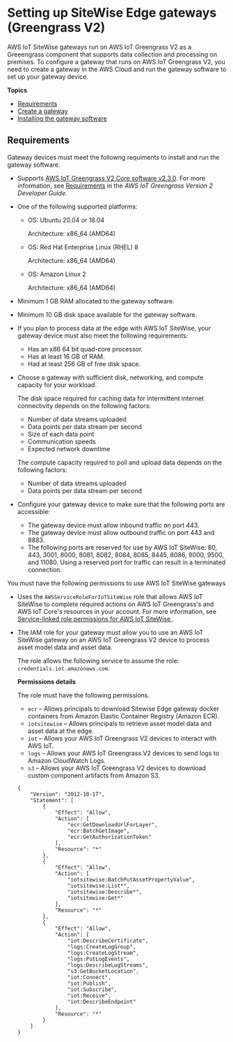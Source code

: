 # Setting up SiteWise Edge gateways \(Greengrass V2\)<a name="configure-gateway-ggv2"></a>

AWS IoT SiteWise gateways run on AWS IoT Greengrass V2 as a Greeengrass component that supports data collection and processing on premises\. To configure a gateway that runs on AWS IoT Greengrass V2, you need to create a gateway in the AWS Cloud and run the gateway software to set up your gateway device\.

**Topics**
+ [Requirements](#gateway-requirements)
+ [Create a gateway](create-gateway-ggv2.md)
+ [Installing the gateway software](install-gateway-software.md)

## Requirements<a name="gateway-requirements"></a>

Gateway devices must meet the followng requiments to install and run the gateway software\.
+ Supports [AWS IoT Greengrass V2 Core software v2\.3\.0](https://docs.aws.amazon.com/greengrass/v2/developerguide/greengrass-release-2021-06-29.html)\. For more information, see [Requirements](https://docs.aws.amazon.com/greengrass/v2/developerguide/setting-up.html#greengrass-v2-requirements) in the *AWS IoT Greengrass Version 2 Developer Guide*\.
+ One of the following supported platforms:
  + OS: Ubuntu 20\.04 or 18\.04

    Architecture: x86\_64 \(AMD64\)
  + OS: Red Hat Enterprise Linux \(RHEL\) 8

    Architecture: x86\_64 \(AMD64\)
  + OS: Amazon Linux 2

    Architecture: x86\_64 \(AMD64\)
+ Minimum 1 GB RAM allocated to the gateway software\.
+ Minimum 10 GB disk space available for the gateway software\.
+ If you plan to process data at the edge with AWS IoT SiteWise, your gateway device must also meet the following requirements:
  + Has an x86 64 bit quad\-core processor\.
  + Has at least 16 GB of RAM\.
  + Had at least 256 GB of free disk space\.
+ Choose a gateway with sufficient disk, networking, and compute capacity for your workload\.

  The disk space required for caching data for intermittent internet connectivity depends on the following factors:
  + Number of data streams uploaded
  + Data points per data stream per second
  + Size of each data point
  + Communication speeds
  + Expected network downtime

  The compute capacity required to poll and upload data depends on the following factors:
  + Number of data streams uploaded
  + Data points per data stream per second
+ Configure your gateway device to make sure that the following ports are accessible:
  + The gateway device must allow inbound traffic on port 443\.
  + The gateway device must allow outbound traffic on port 443 and 8883\.
  + The following ports are reserved for use by AWS IoT SiteWise: 80, 443, 3001, 8000, 8081, 8082, 8084, 8085, 8445, 8086, 9000, 9500, and 11080\. Using a reserved port for traffic can result in a terminated connection\.

You must have the following permissions to use AWS IoT SiteWise gateways
+ Uses the `AWSServiceRoleForIoTSiteWise` role that allows AWS IoT SiteWise to complete required actions on AWS IoT Greengrass's and AWS IoT Core's resources in your account\. For more information, see [Service\-linked role permissions for AWS IoT SiteWise ](using-service-linked-roles.md#service-linked-role-permissions)\.
+ The IAM role for your gateway must allow you to use an AWS IoT SiteWise gateway on an AWS IoT Greengrass V2 device to process asset model data and asset data\.

  The role allows the following service to assume the role: `credentials.iot.amazonaws.com`\.

  **Permissions details**

  The role must have the following permissions\.
  + `ecr` – Allows principals to download Sitewise Edge gateway docker containers from Amazon Elastic Container Registry \(Amazon ECR\)\.
  + `iotsitewise` – Allows principals to retrieve asset model data and asset data at the edge\.
  + `iot` – Allows your AWS IoT Greengrass V2 devices to interact with AWS IoT\.
  + `logs` – Allows your AWS IoT Greengrass V2 devices to send logs to Amazon CloudWatch Logs\.
  + `s3` – Allows your AWS IoT Greengrass V2 devices to download custom component artifacts from Amazon S3\.

  ```
  {
      "Version": "2012-10-17",
      "Statement": [
          {
              "Effect": "Allow",
              "Action": [
                  "ecr:GetDownloadUrlForLayer",
                  "ecr:BatchGetImage",
                  "ecr:GetAuthorizationToken"
              ],
              "Resource": "*"
          },
          {
              "Effect": "Allow",
              "Action": [
                  "iotsitewise:BatchPutAssetPropertyValue",
                  "iotsitewise:List*",
                  "iotsitewise:Describe*",
                  "iotsitewise:Get*"
              ],
              "Resource": "*"
          },
          {
              "Effect": "Allow",
              "Action": [
                  "iot:DescribeCertificate",
                  "logs:CreateLogGroup",
                  "logs:CreateLogStream",
                  "logs:PutLogEvents",
                  "logs:DescribeLogStreams",
                  "s3:GetBucketLocation",
                  "iot:Connect",
                  "iot:Publish",
                  "iot:Subscribe",
                  "iot:Receive",
                  "iot:DescribeEndpoint"
              ],
              "Resource": "*"
          }
      ]
  }
  ```